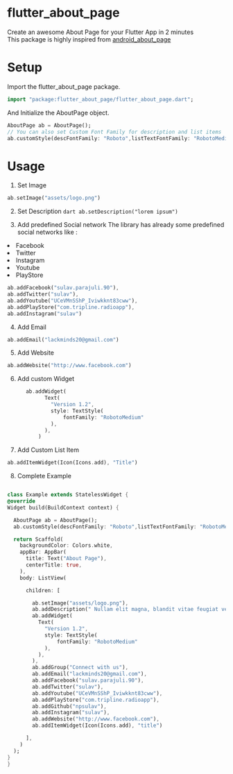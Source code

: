 # flutter_about_page

Create an awesome About Page for your Flutter App in 2 minutes<br>
This package is highly inspired from <a href="https://github.com/medyo/android-about-page">android_about_page</a><br>

# Setup

Import the flutter_about_page package.
```dart
import "package:flutter_about_page/flutter_about_page.dart";
```

And Initialize the AboutPage object.
```dart
AboutPage ab = AboutPage();
// You can also set Custom Font Family for description and list items
ab.customStyle(descFontFamily: "Roboto",listTextFontFamily: "RobotoMedium");
```

# Usage

1. Set Image
```dart
ab.setImage("assets/logo.png")
```

2. Set Description
```dart ab.setDescription("lorem ipsum")```

3. Add predefined Social network
The library has already some predefined social networks like :<br>

<li>Facebook<br>
<li>Twitter<br>
<li>Instagram<br>
<li>Youtube<br>
<li>PlayStore<br>

```dart
ab.addFacebook("sulav.parajuli.90"),
ab.addTwitter("sulav"),
ab.addYoutube("UCeVMnSShP_Iviwkknt83cww"),
ab.addPlayStore("com.tripline.radioapp"),
ab.addInstagram("sulav")
```

4. Add Email

```dart
ab.addEmail("lackminds20@gmail.com")
```

5. Add Website

```dart
ab.addWebsite("http://www.facebook.com")
```

6. Add custom Widget
```dart
      ab.addWidget(
            Text(
              "Version 1.2",
              style: TextStyle(
                  fontFamily: "RobotoMedium"
              ),
            ),
          )
  ```

  7. Add Custom List Item
  ```dart
  ab.addItemWidget(Icon(Icons.add), "Title")
  ```

  8. Complete Example
  ```dart

class Example extends StatelessWidget {
  @override
  Widget build(BuildContext context) {

    AboutPage ab = AboutPage();
    ab.customStyle(descFontFamily: "Roboto",listTextFontFamily: "RobotoMedium");

    return Scaffold(
      backgroundColor: Colors.white,
      appBar: AppBar(
        title: Text("About Page"),
        centerTitle: true,
      ),
      body: ListView(

        children: [

          ab.setImage("assets/logo.png"),
          ab.addDescription(" Nullam elit magna, blandit vitae feugiat vel, "),
          ab.addWidget(
            Text(
              "Version 1.2",
              style: TextStyle(
                  fontFamily: "RobotoMedium"
              ),
            ),
          ),
          ab.addGroup("Connect with us"),
          ab.addEmail("lackminds20@gmail.com"),
          ab.addFacebook("sulav.parajuli.90"),
          ab.addTwitter("sulav"),
          ab.addYoutube("UCeVMnSShP_Iviwkknt83cww"),
          ab.addPlayStore("com.tripline.radioapp"),
          ab.addGithub("npsulav"),
          ab.addInstagram("sulav"),
          ab.addWebsite("http://www.facebook.com"),
          ab.addItemWidget(Icon(Icons.add), "title")

        ],
      )
    );
  }
}
  ```

